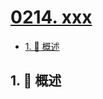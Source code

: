 # [0214. xxx](https://github.com/Tdahuyou/TNotes.leetcode/tree/main/notes/0214.%20xxx)

<!-- region:toc -->

- [1. 📝 概述](#1--概述)

<!-- endregion:toc -->

## 1. 📝 概述
